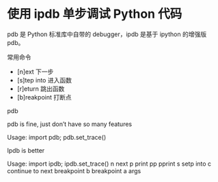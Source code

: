 # 使用 ipdb 单步调试 Python 代码

<!--
ID: 11935208-4fd5-4ee8-850c-ea6760fc47bd
Status: publish
Date: 2017-11-27T07:38:30
Modified: 2020-05-16T11:56:30
wp_id: 266
-->

pdb 是 Python 标准库中自带的 debugger，ipdb 是基于 ipython 的增强版 pdb。

常用命令

* [n]ext 下一步
* [s]tep into 进入函数
* [r]eturn 跳出函数
* [b]reakpoint 打断点

pdb

pdb is fine, just don’t have so many features

Usage: import pdb; pdb.set_trace()

Ipdb is better

Usage: import ipdb; ipdb.set_trace()
n  next
p  print
pp pprint
s  setp into
c  continue to next breakpoint
b  breakpoint
a  args